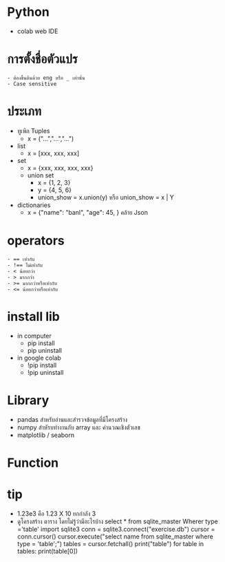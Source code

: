 # Python
  - colab web IDE

# การตั้งชื่อตัวแปร
    - ต้องขึ้นต้นด้วย eng หรือ _ เท่านั้น
    - Case sensitive

# ประเภท 
  - ทูเพิล Tuples 
    - x = ("...","...","...")
  - list
    - x = [xxx, xxx, xxx]
  - set
    - x = {xxx, xxx, xxx, xxx}
    - union set
      - x = {1, 2, 3}
      - y = {4, 5, 6}
      - union_show = x.union(y) หรือ union_show = x | Y
  - dictionaries
    - x = {"name": "banl", "age": 45, } คล้าย Json

# operators
    - == เท่ากับ
    - !== ไม่เท่ากับ
    - < น้อยกว่า
    - > มากกว่า 
    - >= มากกว่าหรือเท่ากับ
    - <= น้อยกว่าหรือเท่ากับ

# install lib
  - in computer
    - pip install
    - pip uninstall
  - in google colab
    - !pip install
    - !pip uninstall
    

# Library
  - pandas สำหรับอ่านและสำรวจข้อมูลที่มีโครงสร้าง
  - numpy สำหัรบทำงานกับ array และ คำนวณเชิงตัวเลข
  - matplotlib / seaborn

# Function

# tip
  - 1.23e3 คือ 1.23 X 10 ยกกำลัง 3
  - ดูโครงสร้าง ตาราง โดยไม่รู้ว่ามีอะไรบ้าง select * from sqlite_master Wherer type ='table'
      import sqlite3
      conn = sqlite3.connect("exercise.db")
      cursor = conn.cursor()
      cursor.execute("select name from sqlite_master where type = 'table';")
      tables = cursor.fetchall()
      print("table")
      for table in tables:
        print(table[0])
